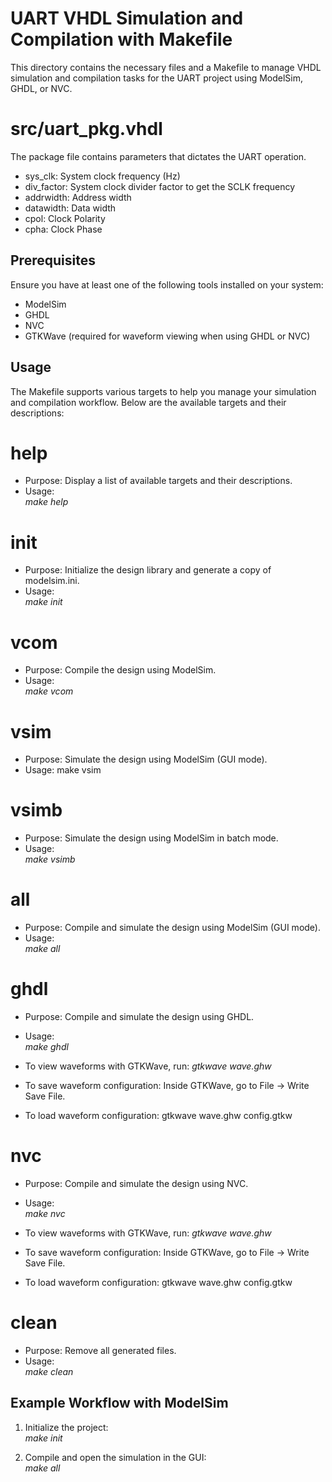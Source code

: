 # UART VHDL Simulation and Compilation with Makefile

This directory contains the necessary files and a Makefile to manage VHDL simulation and compilation tasks for the UART project using ModelSim, GHDL, or NVC.

# src/uart\_pkg.vhdl

The package file contains parameters that dictates the UART operation.

- sys\_clk: System clock frequency (Hz)
- div\_factor: System clock divider factor to get the SCLK frequency
- addrwidth: Address width
- datawidth: Data width
- cpol: Clock Polarity
- cpha: Clock Phase

## Prerequisites

Ensure you have at least one of the following tools installed on your system:

- ModelSim
- GHDL 
- NVC 
- GTKWave (required for waveform viewing when using GHDL or NVC)

## Usage

The Makefile supports various targets to help you manage your simulation and compilation workflow. Below are the available targets and their descriptions:

# help
- Purpose: Display a list of available targets and their descriptions.
- Usage:  
  *make help*

# init
- Purpose: Initialize the design library and generate a copy of modelsim.ini.
- Usage:   
  *make init*

# vcom
- Purpose: Compile the design using ModelSim.
- Usage:  
  *make vcom*

# vsim
- Purpose: Simulate the design using ModelSim (GUI mode).
- Usage:
  make vsim

# vsimb
- Purpose: Simulate the design using ModelSim in batch mode.
- Usage:  
  *make vsimb*

# all
- Purpose: Compile and simulate the design using ModelSim (GUI mode).
- Usage:  
  *make all*

# ghdl
- Purpose: Compile and simulate the design using GHDL.
- Usage:  
  *make ghdl*

- To view waveforms with GTKWave, run:
  *gtkwave wave.ghw*
- To save waveform configuration:
  Inside GTKWave, go to File -> Write Save File.
- To load waveform configuration:
  gtkwave wave.ghw config.gtkw

# nvc
- Purpose: Compile and simulate the design using NVC.
- Usage:  
  *make nvc*

- To view waveforms with GTKWave, run:
  *gtkwave wave.ghw*
- To save waveform configuration:
  Inside GTKWave, go to File -> Write Save File.
- To load waveform configuration:
  gtkwave wave.ghw config.gtkw

# clean
- Purpose: Remove all generated files.
- Usage:  
  *make clean*

## Example Workflow with ModelSim

1. Initialize the project:  
   *make init*

2. Compile and open the simulation in the GUI:  
   *make all*
